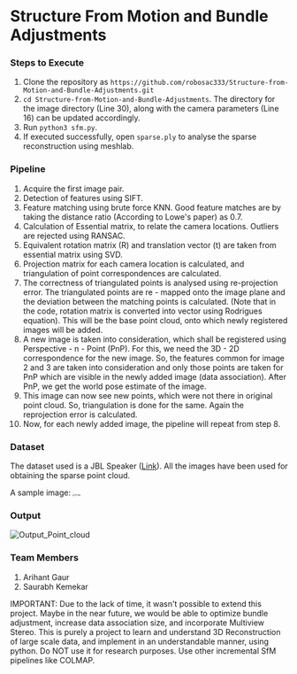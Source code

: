 # Structure From Motion and Bundle Adjustments

### Steps to Execute

1. Clone the repository as ```https://github.com/robosac333/Structure-from-Motion-and-Bundle-Adjustments.git```
2. ```cd Structure-from-Motion-and-Bundle-Adjustments```. The directory for the image directory (Line 30), along with the camera parameters (Line 16) can be updated accordingly.
3. Run ```python3 sfm.py```.
4. If executed successfully, open ```sparse.ply``` to analyse the sparse reconstruction using meshlab.

### Pipeline
1. Acquire the first image pair.
2. Detection of features using SIFT.
3. Feature matching using brute force KNN. Good feature matches are by taking the distance ratio (According to Lowe's paper) as 0.7.
4. Calculation of Essential matrix, to relate the camera locations. Outliers are rejected using RANSAC.
5. Equivalent rotation matrix (R) and translation vector (t) are taken from essential matrix using SVD.
6. Projection matrix for each camera location is calculated, and triangulation of point correspondences are calculated.
7. The correctness of triangulated points is analysed using re-projection error. The triangulated points are re - mapped onto the image plane and the deviation between the matching points is calculated. (Note that in the code, rotation matrix is converted into vector using Rodrigues equation). This will be the base point cloud, onto which newly registered images will be added.
8. A new image is taken into consideration, which shall be registered using Perspective - n - Point (PnP). For this, we need the 3D - 2D correspondence for the new image. So, the features common for image 2 and 3 are taken into consideration and only those points are taken for PnP which are visible in the newly added image (data association). After PnP, we get the world pose estimate of the image.
9. This image can now see new points, which were not there in original point cloud. So, triangulation is done for the same. Again the reprojection error is calculated.
10. Now, for each newly added image, the pipeline will repeat from step 8.

### Dataset

The dataset used is a JBL Speaker ([Link](https://drive.google.com/drive/folders/16r0MLKJSryVjavbvIiSIOnX3kfUCeG8_)). All the images have been used for obtaining the sparse point cloud.

A sample image:
<img src="image.jpg" alt="Image" style="zoom:25%;" />



### Output

![Output_Point_cloud](Result/sfm.gif)



### Team Members

1. Arihant Gaur
2. Saurabh Kemekar

IMPORTANT: Due to the lack of time, it wasn't possible to extend this project. Maybe in the near future, we would be able to optimize bundle adjustment, increase data association size, and incorporate Multiview Stereo. This is purely a project to learn and understand 3D Reconstruction of large scale data, and implement in an understandable manner, using python. Do NOT use it for research purposes. Use other incremental SfM pipelines like COLMAP.
